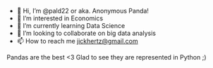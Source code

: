 - 👋 Hi, I’m @pald22 or aka. Anonymous Panda!
- 👀 I’m interested in Economics
- 🌱 I’m currently learning Data Science
- 💞️ I’m looking to collaborate on big data analysis
- 📫 How to reach me jickhertz@gmail.com

Pandas are the best <3 Glad to see they are represented in Python ;)
<!---
pald22/pald22 is a ✨ special ✨ repository because its `README.md` (this file) appears on your GitHub profile.
You can click the Preview link to take a look at your changes.
--->
